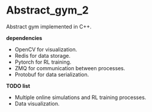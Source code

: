# Abstract_gym_2
Abstract gym implemented in C++.

**dependencies**
- OpenCV for visualization.
- Redis for data storage.
- Pytorch for RL training.
- ZMQ for communication between processes.
- Protobuf for data serialization.

**TODO list**
- Multiple online simulations and RL training processes.
- Data visualization.

